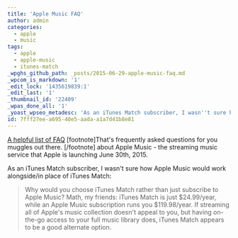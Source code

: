 ```yaml
---
title: 'Apple Music FAQ'
author: admin
categories:
  - apple
  - music
tags:
  - apple
  - apple-music
  - itunes-match
_wpghs_github_path: _posts/2015-06-29-apple-music-faq.md
_wpcom_is_markdown: '1'
_edit_lock: '1435619839:1'
_edit_last: '1'
_thumbnail_id: '22409'
_wpas_done_all: '1'
_yoast_wpseo_metadesc: 'As an iTunes Match subscriber, I wasn''t sure how Apple Music would work alongside/in place of iTunes Match'
id: 7fff27ee-a695-40e5-aada-a1a7d41b8e81
---
```

<p><a href="http://www.imore.com/apple-music-faq">A helpful list of FAQ</a> [footnote]That's frequently asked questions for you muggles out there. [/footnote] about Apple Music - the streaming music service that Apple is launching June 30th, 2015.</p>
<p>As an iTunes Match subscriber, I wasn't sure how Apple Music would work alongside/in place of iTunes Match:</p>
<blockquote><p>
  Why would you choose iTunes Match rather than just subscribe to Apple Music? Math, my friends: iTunes Match is just $24.99/year, while an Apple Music subscription runs you $119.98/year. If streaming all of Apple's music collection doesn't appeal to you, but having on-the-go access to your full music library does, iTunes Match appears to be a good alternate option.
</p></blockquote>
